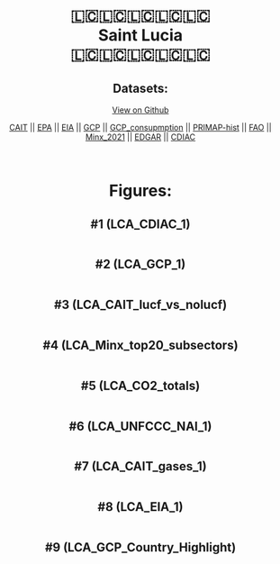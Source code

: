 
<center>
<h1 align="center">
🇱🇨🇱🇨🇱🇨🇱🇨🇱🇨
<br>
Saint Lucia
<br>
🇱🇨🇱🇨🇱🇨🇱🇨🇱🇨
</h1>
<h2>Datasets:</h2>
<p><a href="https://github.com/dquintani/GreenhouseData/tree/master/country_data/LCA_Saint Lucia/data">View on Github</a>
<br></p><p><a href="data/LCA_CAIT.csv">CAIT</a> || <a href="data/LCA_EPA.csv">EPA</a> || <a href="data/LCA_EIA.csv">EIA</a> || <a href="data/LCA_GCP.csv">GCP</a> || <a href="data/LCA_GCP_consupmption.csv">GCP_consupmption</a> || <a href="data/LCA_PRIMAP-hist.csv">PRIMAP-hist</a> || <a href="data/LCA_FAO.csv">FAO</a> || <a href="data/LCA_Minx_2021.csv">Minx_2021</a> || <a href="data/LCA_EDGAR.csv">EDGAR</a> || <a href="data/LCA_CDIAC.csv">CDIAC</a></p><p><br></p>
<h1>Figures:</h1><h2>#1 (LCA_CDIAC_1)</h2>
<p><img alt="" src="figures/LCA_CDIAC_1.png" /></p><h2>#2 (LCA_GCP_1)</h2>
<p><img alt="" src="figures/LCA_GCP_1.png" /></p><h2>#3 (LCA_CAIT_lucf_vs_nolucf)</h2>
<p><img alt="" src="figures/LCA_CAIT_lucf_vs_nolucf.png" /></p><h2>#4 (LCA_Minx_top20_subsectors)</h2>
<p><img alt="" src="figures/LCA_Minx_top20_subsectors.png" /></p><h2>#5 (LCA_CO2_totals)</h2>
<p><img alt="" src="figures/LCA_CO2_totals.png" /></p><h2>#6 (LCA_UNFCCC_NAI_1)</h2>
<p><img alt="" src="figures/LCA_UNFCCC_NAI_1.png" /></p><h2>#7 (LCA_CAIT_gases_1)</h2>
<p><img alt="" src="figures/LCA_CAIT_gases_1.png" /></p><h2>#8 (LCA_EIA_1)</h2>
<p><img alt="" src="figures/LCA_EIA_1.png" /></p><h2>#9 (LCA_GCP_Country_Highlight)</h2>
<p><img alt="" src="figures/LCA_GCP_Country_Highlight.png" /></p>